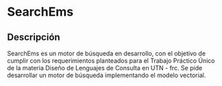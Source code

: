 # SearchEms

## Descripción
SearchEms es un motor de búsqueda en desarrollo, con el objetivo de cumplir con los requerimientos planteados para el Trabajo Práctico Único de la materia Diseño de Lenguajes de Consulta en UTN - frc. Se pide desarrollar un motor de búsqueda implementando el modelo vectorial.